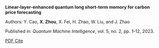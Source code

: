 **Linear-layer-enhanced quantum long short-term memory for carbon price forecasting**

Authors: Y. Cao, **X. Zhou**, X. Fei, H. Zhao, W. Liu, and J. Zhao

Published in: *Quantum Machine Intelligence*, vol. 5, no. 2, pp. 1–12, 2023.

[PDF   ](https://link.springer.com/article/10.1007/s42484-023-00115-2)
[Cite](https://link.springer.com/article/10.1007/s42484-023-00115-2#citeas)
